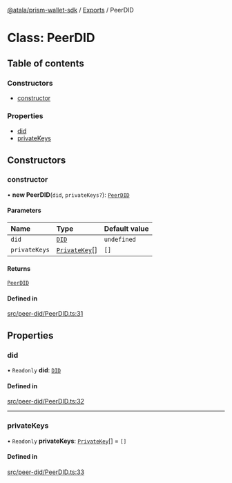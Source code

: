 [@atala/prism-wallet-sdk](../README.md) / [Exports](../modules.md) / PeerDID

# Class: PeerDID

## Table of contents

### Constructors

- [constructor](PeerDID-1.md#constructor)

### Properties

- [did](PeerDID-1.md#did)
- [privateKeys](PeerDID-1.md#privatekeys)

## Constructors

### constructor

• **new PeerDID**(`did`, `privateKeys?`): [`PeerDID`](PeerDID-1.md)

#### Parameters

| Name | Type | Default value |
| :------ | :------ | :------ |
| `did` | [`DID`](Domain.DID.md) | `undefined` |
| `privateKeys` | [`PrivateKey`](../interfaces/PeerDID.PrivateKey.md)[] | `[]` |

#### Returns

[`PeerDID`](PeerDID-1.md)

#### Defined in

[src/peer-did/PeerDID.ts:31](https://github.com/hyperledger/identus-edge-agent-sdk-ts/blob/1a3abf65a2f89b4ecd0f28af600329805573d6fc/src/peer-did/PeerDID.ts#L31)

## Properties

### did

• `Readonly` **did**: [`DID`](Domain.DID.md)

#### Defined in

[src/peer-did/PeerDID.ts:32](https://github.com/hyperledger/identus-edge-agent-sdk-ts/blob/1a3abf65a2f89b4ecd0f28af600329805573d6fc/src/peer-did/PeerDID.ts#L32)

___

### privateKeys

• `Readonly` **privateKeys**: [`PrivateKey`](../interfaces/PeerDID.PrivateKey.md)[] = `[]`

#### Defined in

[src/peer-did/PeerDID.ts:33](https://github.com/hyperledger/identus-edge-agent-sdk-ts/blob/1a3abf65a2f89b4ecd0f28af600329805573d6fc/src/peer-did/PeerDID.ts#L33)
